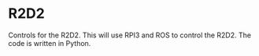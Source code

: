 # R2D2

Controls for the R2D2.  This will use RPI3 and ROS to control the R2D2.  The code is written in Python.